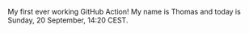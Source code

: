 My first ever working GitHub Action!
My name is Thomas and today is Sunday, 20 September, 14:20 CEST. 
